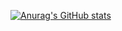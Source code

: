 [![Anurag's GitHub stats](https://github-readme-stats.vercel.app/api?username=huuthotn01&count_private=true&show_icons=true&theme=merko)](https://github.com/anuraghazra/github-readme-stats)
